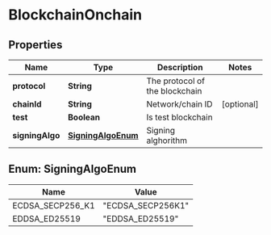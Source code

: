 

# BlockchainOnchain


## Properties

| Name | Type | Description | Notes |
|------------ | ------------- | ------------- | -------------|
|**protocol** | **String** | The protocol of the blockchain |  |
|**chainId** | **String** | Network/chain ID |  [optional] |
|**test** | **Boolean** | Is test blockchain |  |
|**signingAlgo** | [**SigningAlgoEnum**](#SigningAlgoEnum) | Signing alghorithm |  |



## Enum: SigningAlgoEnum

| Name | Value |
|---- | -----|
| ECDSA_SECP256_K1 | &quot;ECDSA_SECP256K1&quot; |
| EDDSA_ED25519 | &quot;EDDSA_ED25519&quot; |



